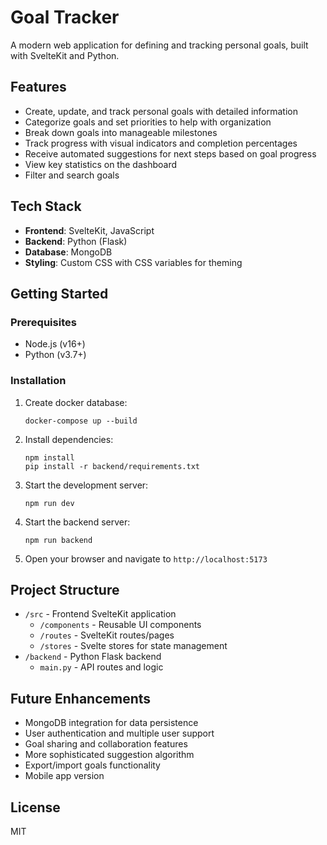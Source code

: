 # Goal Tracker

A modern web application for defining and tracking personal goals, built with SvelteKit and Python.

## Features

- Create, update, and track personal goals with detailed information
- Categorize goals and set priorities to help with organization
- Break down goals into manageable milestones
- Track progress with visual indicators and completion percentages
- Receive automated suggestions for next steps based on goal progress
- View key statistics on the dashboard
- Filter and search goals

## Tech Stack

- **Frontend**: SvelteKit, JavaScript
- **Backend**: Python (Flask)
- **Database**: MongoDB
- **Styling**: Custom CSS with CSS variables for theming

## Getting Started

### Prerequisites

- Node.js (v16+)
- Python (v3.7+)

### Installation

1. Create docker database:
   ```
   docker-compose up --build
   ```

2. Install dependencies:
   ```
   npm install
   pip install -r backend/requirements.txt
   ```

3. Start the development server:
   ```
   npm run dev
   ```

4. Start the backend server:
   ```
   npm run backend
   ```

5. Open your browser and navigate to `http://localhost:5173`

## Project Structure

- `/src` - Frontend SvelteKit application
  - `/components` - Reusable UI components
  - `/routes` - SvelteKit routes/pages
  - `/stores` - Svelte stores for state management
- `/backend` - Python Flask backend
  - `main.py` - API routes and logic

## Future Enhancements

- MongoDB integration for data persistence
- User authentication and multiple user support
- Goal sharing and collaboration features
- More sophisticated suggestion algorithm
- Export/import goals functionality
- Mobile app version

## License

MIT
